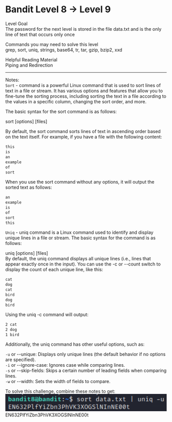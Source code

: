 # Bandit Level 8 → Level 9

Level Goal  
The password for the next level is stored in the file data.txt and is the only line of text that occurs only once  

Commands you may need to solve this level  
grep, sort, uniq, strings, base64, tr, tar, gzip, bzip2, xxd  

Helpful Reading Material  
Piping and Redirection  
***

Notes:  
`Sort` - command is a powerful Linux command that is used to sort lines of text in a file or stream. It has various options and features that allow you to fine-tune the sorting process, including sorting the text in a file according to the values in a specific column, changing the sort order, and more.

The basic syntax for the sort command is as follows:

sort [options] [files]

By default, the sort command sorts lines of text in ascending order based on the text itself. For example, if you have a file with the following content:
```
this
is
an
example
of
sort
```
When you use the sort command without any options, it will output the sorted text as follows:

```
an
example
is
of
sort
this
```  
`Uniq` - uniq command is a Linux command used to identify and display unique lines in a file or stream. The basic syntax for the command is as follows:

uniq [options] [files]  
By default, the uniq command displays all unique lines (i.e., lines that appear exactly once in the input). You can use the -c or --count switch to display the count of each unique line, like this:
```
cat
dog
cat
bird
dog
bird
```  
Using the uniq -c command will output:  
```
2 cat
2 dog
1 bird
```  
Additionally, the uniq command has other useful options, such as:

`-u` or --unique: Displays only unique lines (the default behavior if no options are specified).  
`-i` or --ignore-case: Ignores case while comparing lines.  
`-s` or --skip-fields: Skips a certain number of leading fields when comparing lines.  
`-w` or --width: Sets the width of fields to compare.  

To solve this challenge, combine these notes to get:  
![!\[Alt text\](image.png)](<Images/Level 9.png>)  
EN632PlfYiZbn3PhVK3XOGSlNInNE00t